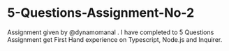 # 5-Questions-Assignment-No-2
 Assignment given by @dynamomanal . I have completed to 5 Questions Assignment get First Hand experience on Typescript, Node.js and Inquirer.
